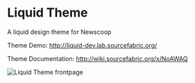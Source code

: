 Liquid Theme 
============

A liquid design theme for Newscoop

Theme Demo: http://liquid-dev.lab.sourcefabric.org/ 

Theme Documentation: http://wiki.sourcefabric.org/x/NoAWAQ 

![Liquid Theme frontpage](http://imgur.com/BNX34jd)
